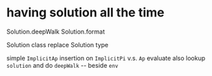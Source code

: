 # having solution all the time

Solution.deepWalk
Solution.format

Solution class replace Solution type

simple `ImplicitAp` insertion on `ImplicitPi` v.s. `Ap`
evaluate also lookup `solution` and do `deepWalk` -- beside `env`
